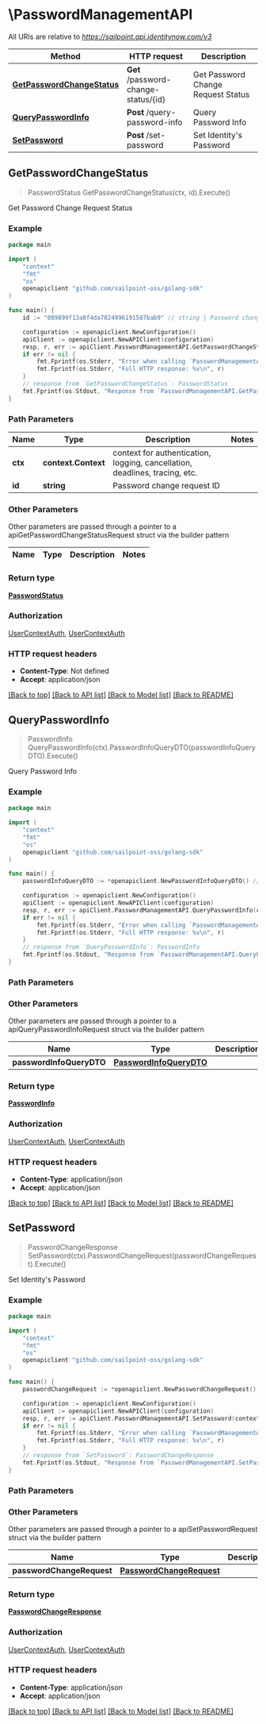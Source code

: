 # \PasswordManagementAPI

All URIs are relative to *https://sailpoint.api.identitynow.com/v3*

Method | HTTP request | Description
------------- | ------------- | -------------
[**GetPasswordChangeStatus**](PasswordManagementAPI.md#GetPasswordChangeStatus) | **Get** /password-change-status/{id} | Get Password Change Request Status
[**QueryPasswordInfo**](PasswordManagementAPI.md#QueryPasswordInfo) | **Post** /query-password-info | Query Password Info
[**SetPassword**](PasswordManagementAPI.md#SetPassword) | **Post** /set-password | Set Identity&#39;s Password



## GetPasswordChangeStatus

> PasswordStatus GetPasswordChangeStatus(ctx, id).Execute()

Get Password Change Request Status



### Example

```go
package main

import (
    "context"
    "fmt"
    "os"
    openapiclient "github.com/sailpoint-oss/golang-sdk"
)

func main() {
    id := "089899f13a8f4da7824996191587bab9" // string | Password change request ID

    configuration := openapiclient.NewConfiguration()
    apiClient := openapiclient.NewAPIClient(configuration)
    resp, r, err := apiClient.PasswordManagementAPI.GetPasswordChangeStatus(context.Background(), id).Execute()
    if err != nil {
        fmt.Fprintf(os.Stderr, "Error when calling `PasswordManagementAPI.GetPasswordChangeStatus``: %v\n", err)
        fmt.Fprintf(os.Stderr, "Full HTTP response: %v\n", r)
    }
    // response from `GetPasswordChangeStatus`: PasswordStatus
    fmt.Fprintf(os.Stdout, "Response from `PasswordManagementAPI.GetPasswordChangeStatus`: %v\n", resp)
}
```

### Path Parameters


Name | Type | Description  | Notes
------------- | ------------- | ------------- | -------------
**ctx** | **context.Context** | context for authentication, logging, cancellation, deadlines, tracing, etc.
**id** | **string** | Password change request ID | 

### Other Parameters

Other parameters are passed through a pointer to a apiGetPasswordChangeStatusRequest struct via the builder pattern


Name | Type | Description  | Notes
------------- | ------------- | ------------- | -------------


### Return type

[**PasswordStatus**](PasswordStatus.md)

### Authorization

[UserContextAuth](../README.md#UserContextAuth), [UserContextAuth](../README.md#UserContextAuth)

### HTTP request headers

- **Content-Type**: Not defined
- **Accept**: application/json

[[Back to top]](#) [[Back to API list]](../README.md#documentation-for-api-endpoints)
[[Back to Model list]](../README.md#documentation-for-models)
[[Back to README]](../README.md)


## QueryPasswordInfo

> PasswordInfo QueryPasswordInfo(ctx).PasswordInfoQueryDTO(passwordInfoQueryDTO).Execute()

Query Password Info



### Example

```go
package main

import (
    "context"
    "fmt"
    "os"
    openapiclient "github.com/sailpoint-oss/golang-sdk"
)

func main() {
    passwordInfoQueryDTO := *openapiclient.NewPasswordInfoQueryDTO() // PasswordInfoQueryDTO | 

    configuration := openapiclient.NewConfiguration()
    apiClient := openapiclient.NewAPIClient(configuration)
    resp, r, err := apiClient.PasswordManagementAPI.QueryPasswordInfo(context.Background()).PasswordInfoQueryDTO(passwordInfoQueryDTO).Execute()
    if err != nil {
        fmt.Fprintf(os.Stderr, "Error when calling `PasswordManagementAPI.QueryPasswordInfo``: %v\n", err)
        fmt.Fprintf(os.Stderr, "Full HTTP response: %v\n", r)
    }
    // response from `QueryPasswordInfo`: PasswordInfo
    fmt.Fprintf(os.Stdout, "Response from `PasswordManagementAPI.QueryPasswordInfo`: %v\n", resp)
}
```

### Path Parameters



### Other Parameters

Other parameters are passed through a pointer to a apiQueryPasswordInfoRequest struct via the builder pattern


Name | Type | Description  | Notes
------------- | ------------- | ------------- | -------------
 **passwordInfoQueryDTO** | [**PasswordInfoQueryDTO**](PasswordInfoQueryDTO.md) |  | 

### Return type

[**PasswordInfo**](PasswordInfo.md)

### Authorization

[UserContextAuth](../README.md#UserContextAuth), [UserContextAuth](../README.md#UserContextAuth)

### HTTP request headers

- **Content-Type**: application/json
- **Accept**: application/json

[[Back to top]](#) [[Back to API list]](../README.md#documentation-for-api-endpoints)
[[Back to Model list]](../README.md#documentation-for-models)
[[Back to README]](../README.md)


## SetPassword

> PasswordChangeResponse SetPassword(ctx).PasswordChangeRequest(passwordChangeRequest).Execute()

Set Identity's Password



### Example

```go
package main

import (
    "context"
    "fmt"
    "os"
    openapiclient "github.com/sailpoint-oss/golang-sdk"
)

func main() {
    passwordChangeRequest := *openapiclient.NewPasswordChangeRequest() // PasswordChangeRequest | 

    configuration := openapiclient.NewConfiguration()
    apiClient := openapiclient.NewAPIClient(configuration)
    resp, r, err := apiClient.PasswordManagementAPI.SetPassword(context.Background()).PasswordChangeRequest(passwordChangeRequest).Execute()
    if err != nil {
        fmt.Fprintf(os.Stderr, "Error when calling `PasswordManagementAPI.SetPassword``: %v\n", err)
        fmt.Fprintf(os.Stderr, "Full HTTP response: %v\n", r)
    }
    // response from `SetPassword`: PasswordChangeResponse
    fmt.Fprintf(os.Stdout, "Response from `PasswordManagementAPI.SetPassword`: %v\n", resp)
}
```

### Path Parameters



### Other Parameters

Other parameters are passed through a pointer to a apiSetPasswordRequest struct via the builder pattern


Name | Type | Description  | Notes
------------- | ------------- | ------------- | -------------
 **passwordChangeRequest** | [**PasswordChangeRequest**](PasswordChangeRequest.md) |  | 

### Return type

[**PasswordChangeResponse**](PasswordChangeResponse.md)

### Authorization

[UserContextAuth](../README.md#UserContextAuth), [UserContextAuth](../README.md#UserContextAuth)

### HTTP request headers

- **Content-Type**: application/json
- **Accept**: application/json

[[Back to top]](#) [[Back to API list]](../README.md#documentation-for-api-endpoints)
[[Back to Model list]](../README.md#documentation-for-models)
[[Back to README]](../README.md)

